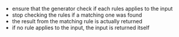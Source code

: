 * ensure that the generator check if each rules applies to the input
* stop checking the rules if a matching one was found
* the result from the matching rule is actually returned
* if no rule applies to the input, the input is returned itself